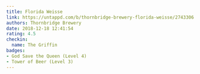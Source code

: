 ```yaml
---
title: Florida Weisse
link: https://untappd.com/b/thornbridge-brewery-florida-weisse/2743306
authors: Thornbridge Brewery
date: 2018-12-18 12:41:54
rating: 4.5
checkin:
  name: The Griffin
badges:
- God Save the Queen (Level 4)
- Tower of Beer (Level 3)
---
```

